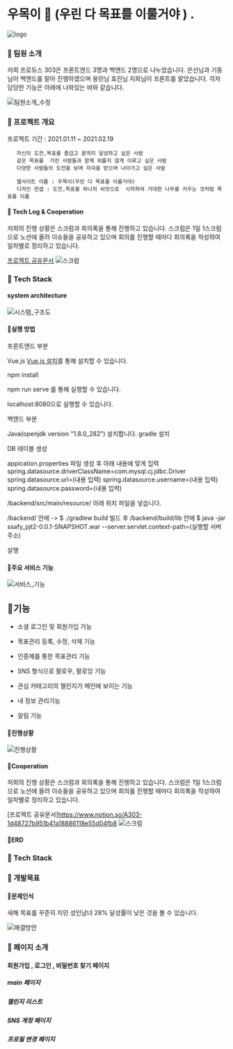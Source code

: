 # 우목이 🌳 (우린 다 목표를 이룰거야 ) .

![logo](/uploads/2d3df481f6a0d3c3761deffb5034cb0c/logo.PNG)

 

### 🌱 팀원 소개

저희 프로듀스 303은 프론트엔드 3명과 백엔드 2명으로 나누었습니다. 
은선님과 기동님이 백엔드를 맡아 진행하였으며 용민님 효진님 지희님이 프론트를 맡았습니다. 
각자 담당한 기능은 아래에 나와있는 바와 같습니다. 

![팀원소개_수정](/uploads/64826c416cb60a08bbfe7d075dd3ba3d/팀원소개_수정.PNG)

  

### 🌳  프로젝트 개요

프로젝트 기간 : 2021.01.11 ~ 2021.02.19


       자신의 도전,목표를 즐겁고 끝까지 달성하고 싶은 사람
       같은 목표를  가진 사람들과 함께 외롭지 않게 이루고 싶은 사람
       다양한 사람들의 도전을 보며 자극을 받으며 나아가고 싶은 사람
       
       웹사이트 이름 : 우목이(우린 다 목표를 이룰거야)
       디자인 컨셉 : 도전,목표를 하나의 씨앗으로  시작하여 거대한 나무를 키우는 것처럼 목표를 이룸 


#### 🌱  Tech Log  &  Cooperation

 저희의 진행 상황은 스크럼과 회의록을 통해 진행하고 있습니다. 
 스크럼은  1일 1스크럼으로  노션에 올려 이슈들을 공유하고 있으며 
 회의를 진행할 때마다 회의록을 작성하여 일차별로 정리하고 있습니다.

[프로젝트 공유문서](https://www.notion.so/A303-1d48727b951b41a18886118e55d04fb8)
![스크럼](/uploads/23af022e3d6741638aa7bd1651bb2038/스크럼.PNG)



### 🌳 Tech Stack

#### system architecture

![시스템_구조도](/uploads/521385d54611d84f99e3e0572a5edf9f/시스템_구조도.PNG)




#### 🌱실행 방법 

프론트엔드 부분

Vue.js [Vue.js 설치](https://kr.vuejs.org/v2/guide/index.html)를 통해 설치할 수 있습니다. 

npm install 

npm run serve 를 통해 실행할 수 있습니다. 

localhost:8080으로 실행할 수 있습니다.


백엔드 부분 

Java(openjdk version "1.8.0_282") 설치합니다.
gradle 설치

DB 테이블 생성


appication.properties 파일 생성  후
아래 내용에 맞게 입력
spring.datasource.driverClassName=com.mysql.cj.jdbc.Driver
spring.datasource.url=(내용 입력)
spring.datasource.username=(내용 입력)
spring.datasource.password=(내용 입력)

/backend/src/main/resource/ 아래 위치 파일을 넣습니다. 


/backend/ 안에   ->   $ ./gradlew build 빌드 후
/backend/build/lib 안에 
$ java -jar ssafy_pjt2-0.0.1-SNAPSHOT.war --server.servlet.context-path=(실행할 서버주소)

살행 




#### 🌱주요 서비스 기능

![서비스_기능](/uploads/17b64fcc5f11b79c63f2acc7dcd5bb03/서비스_기능.PNG)


## 🌱기능

- 소셜 로그인 및 회원가입 가능

- 목표관리 등록, 수정, 삭제 기능

- 인증제를 통한 목표관리 기능

- SNS 형식으로 팔로우, 팔로잉 기능

- 관심 카테고리의 챌린지가 메인에 보이는 기능

- 내 정보 관리기능

- 알림 기능 


  





#### 🌱진행상황

![진행상황](/uploads/2604d1a22d225fb31a5c7236d5e7b8ff/진행상황.PNG)



#### 🌱Cooperation

 저희의 진행 상황은 스크럼과 회의록을 통해 진행하고 있습니다. 스크럼은  1일 1스크럼으로  노션에 올려 이슈들을 공유하고 있으며 회의를 진행할 때마다 회의록을 작성하여 일차별로 정리하고 있습니다.

[프로젝트 공유문서]https://www.notion.so/A303-1d48727b951b41a18886118e55d04fb8
![스크럼](/uploads/23af022e3d6741638aa7bd1651bb2038/스크럼.PNG)

#### 🌱ERD

### 🌳 Tech Stack


###  🌳 개발목표


#### 🌱문제인식  

새해 목표를 꾸준히 지민 성인남녀 28% 달성률이 낮은 것을 볼 수 있습니다. 

![해결방안](/uploads/049afd0d4caba31a6632b44215ae26c6/해결방안.PNG)

### 🌳 페이지 소개 

#### 회원가입 , 로그인 , 비밀번호 찾기 페이지

##### main 페이지

##### 챌린지 리스트 

##### SNS 계정 페이지  

##### 프로필 변경 페이지




